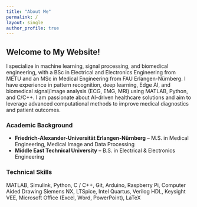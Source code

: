 ```yaml
---
title: "About Me"
permalink: /
layout: single
author_profile: true
---
```


## Welcome to My Website!

I specialize in machine learning, signal processing, and biomedical engineering, with a BSc in Electrical and Electronics Engineering from METU and an MSc in Medical Engineering from FAU Erlangen-Nürnberg. I have experience in pattern recognition, deep learning, Edge AI, and biomedical signal/image analysis (ECG, EMG, MRI) using MATLAB, Python, and C/C++. I am passionate about AI-driven healthcare solutions and aim to leverage advanced computational methods to improve medical diagnostics and patient outcomes.

### Academic Background
- **Friedrich-Alexander-Universität Erlangen-Nürnberg** – M.S. in Medical Engineering, Medical Image and Data Processing
- **Middle East Technical University** – B.S. in Electrical & Electronics Engineering

### Technical Skills
MATLAB, Simulink, Python, C / C++, Git, Arduino, Raspberry Pi, Computer Aided Drawing Siemens NX, LTSpice,
Intel Quartus, Verilog HDL, Keysight VEE, Microsoft Office (Excel, Word, PowerPoint), LaTeX


